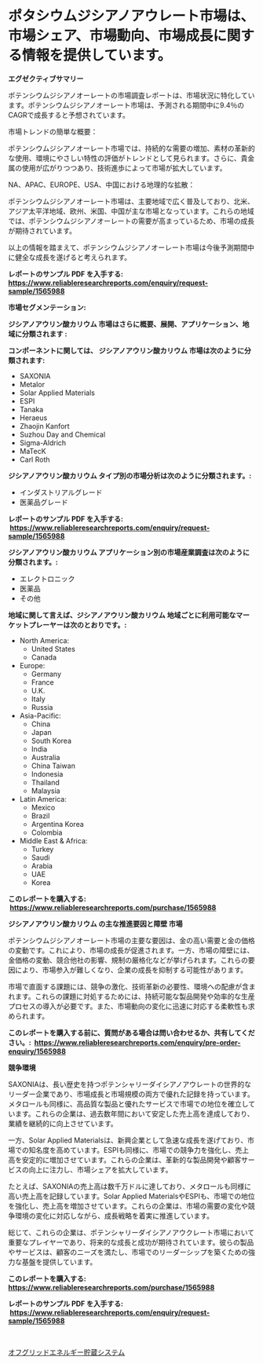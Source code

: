 <p><h1>ポタシウムジシアノアウレート市場は、市場シェア、市場動向、市場成長に関する情報を提供しています。</h1></p><p><strong>エグゼクティブサマリー</strong></p>
<p><p>ポテンシウムジシアノオーレートの市場調査レポートは、市場状況に特化しています。ポテンシウムジシアノオーレート市場は、予測される期間中に9.4％のCAGRで成長すると予想されています。</p><p>市場トレンドの簡単な概要：</p><p>ポテンシウムジシアノオーレート市場では、持続的な需要の増加、素材の革新的な使用、環境にやさしい特性の評価がトレンドとして見られます。さらに、貴金属の使用が広がりつつあり、技術進歩によって市場が拡大しています。</p><p>NA、APAC、EUROPE、USA、中国における地理的な拡散：</p><p>ポテンシウムジシアノオーレート市場は、主要地域で広く普及しており、北米、アジア太平洋地域、欧州、米国、中国が主な市場となっています。これらの地域では、ポテンシウムジシアノオーレートの需要が高まっているため、市場の成長が期待されています。</p><p>以上の情報を踏まえて、ポテンシウムジシアノオーレート市場は今後予測期間中に健全な成長を遂げると考えられます。</p></p>
<p><strong>レポートのサンプル PDF を入手する: <a href="https://www.reliableresearchreports.com/enquiry/request-sample/1565988">https://www.reliableresearchreports.com/enquiry/request-sample/1565988</a></strong></p>
<p><strong>市場セグメンテーション:</strong></p>
<p><strong> ジシアノアウリン酸カリウム 市場はさらに概要、展開、アプリケーション、地域に分類されます :</strong></p>
<p><strong>コンポーネントに関しては、 ジシアノアウリン酸カリウム 市場は次のように分類されます: &nbsp;</strong></p>
<p><ul><li>SAXONIA</li><li>Metalor</li><li>Solar Applied Materials</li><li>ESPI</li><li>Tanaka</li><li>Heraeus</li><li>Zhaojin Kanfort</li><li>Suzhou Day and Chemical</li><li>Sigma-Aldrich</li><li>MaTecK</li><li>Carl Roth</li></ul></p>
<p><strong> ジシアノアウリン酸カリウム タイプ別の市場分析は次のように分類されます。:</strong></p>
<p><ul><li>インダストリアルグレード</li><li>医薬品グレード</li></ul></p>
<p><strong>レポートのサンプル PDF を入手する: &nbsp;<a href="https://www.reliableresearchreports.com/enquiry/request-sample/1565988">https://www.reliableresearchreports.com/enquiry/request-sample/1565988</a></strong></p>
<p><strong> ジシアノアウリン酸カリウム アプリケーション別の市場産業調査は次のように分類されます。:</strong></p>
<p><ul><li>エレクトロニック</li><li>医薬品</li><li>その他</li></ul></p>
<p><strong>地域に関して言えば、ジシアノアウリン酸カリウム 地域ごとに利用可能なマーケットプレーヤーは次のとおりです。:</strong></p>
<p><ul>
    <li>
        North America:
        <ul>
            <li>United States</li>
            <li>Canada</li>
        </ul>
    </li>
    <li>
        Europe:
        <ul>
            <li>Germany</li>
            <li>France</li>
            <li>U.K.</li>
            <li>Italy</li>
            <li>Russia</li>
        </ul>
    </li>
    <li>
        Asia-Pacific:
        <ul>
            <li>China</li>
            <li>Japan</li>
            <li>South Korea</li>
            <li>India</li>
            <li>Australia</li>
            <li>China Taiwan</li>
            <li>Indonesia</li>
            <li>Thailand</li>
            <li>Malaysia</li>
        </ul>
    </li>
    <li>
        Latin America:
        <ul>
            <li>Mexico</li>
            <li>Brazil</li>
            <li>Argentina Korea</li>
            <li>Colombia</li>
        </ul>
    </li>
    <li>
        Middle East & Africa:
        <ul>
            <li>Turkey</li>
            <li>Saudi</li>
            <li>Arabia</li>
            <li>UAE</li>
            <li>Korea</li>
        </ul>
    </li>
    </ul></p>
<p><strong>このレポートを購入する: &nbsp;<a href="https://www.reliableresearchreports.com/purchase/1565988">https://www.reliableresearchreports.com/purchase/1565988</a></strong></p>
<p><strong>ジシアノアウリン酸カリウム の主な推進要因と障壁 市場</strong></p>
<p><p>ポテンシウムジシアノオーレート市場の主要な要因は、金の高い需要と金の価格の変動です。これにより、市場の成長が促進されます。一方、市場の障壁には、金価格の変動、競合他社の影響、規制の厳格化などが挙げられます。これらの要因により、市場参入が難しくなり、企業の成長を抑制する可能性があります。</p><p>市場で直面する課題には、競争の激化、技術革新の必要性、環境への配慮が含まれます。これらの課題に対処するためには、持続可能な製品開発や効率的な生産プロセスの導入が必要です。また、市場動向の変化に迅速に対応する柔軟性も求められます。</p></p>
<p><strong>このレポートを購入する前に、質問がある場合は問い合わせるか、共有してください。:&nbsp; <a href="https://www.reliableresearchreports.com/enquiry/pre-order-enquiry/1565988">https://www.reliableresearchreports.com/enquiry/pre-order-enquiry/1565988</a></strong></p>
<p><strong>競争環境</strong></p>
<p><p>SAXONIAは、長い歴史を持つポテンシャリーダイシアノアウレートの世界的なリーダー企業であり、市場成長と市場規模の両方で優れた記録を持っています。メタロールも同様に、高品質な製品と優れたサービスで市場での地位を確立しています。これらの企業は、過去数年間において安定した売上高を達成しており、業績を継続的に向上させています。</p><p>一方、Solar Applied Materialsは、新興企業として急速な成長を遂げており、市場での知名度を高めています。ESPIも同様に、市場での競争力を強化し、売上高を安定的に増加させています。これらの企業は、革新的な製品開発や顧客サービスの向上に注力し、市場シェアを拡大しています。</p><p>たとえば、SAXONIAの売上高は数千万ドルに達しており、メタロールも同様に高い売上高を記録しています。Solar Applied MaterialsやESPIも、市場での地位を強化し、売上高を増加させています。これらの企業は、市場の需要の変化や競争環境の変化に対応しながら、成長戦略を着実に推進しています。</p><p>総じて、これらの企業は、ポテンシャリーダイシアノアウクレート市場において重要なプレイヤーであり、将来的な成長と成功が期待されています。彼らの製品やサービスは、顧客のニーズを満たし、市場でのリーダーシップを築くための強力な基盤を提供しています。</p></p>
<p><strong>このレポートを購入する: &nbsp; <a href="https://www.reliableresearchreports.com/purchase/1565988">https://www.reliableresearchreports.com/purchase/1565988</a></strong></p>
<p><strong>レポートのサンプル PDF を入手する: &nbsp;<a href="https://www.reliableresearchreports.com/enquiry/request-sample/1565988">https://www.reliableresearchreports.com/enquiry/request-sample/1565988</a></strong><strong></strong></p>
<p>&nbsp;</p>
<p><p><a href="https://medium.com/@deontestanton2023/%E3%82%AA%E3%83%95%E3%82%B0%E3%83%AA%E3%83%83%E3%83%89%E3%81%AE%E3%82%A8%E3%83%8D%E3%83%AB%E3%82%AE%E3%83%BC%E8%93%84%E9%9B%BB%E3%82%B7%E3%82%B9%E3%83%86%E3%83%A0%E3%81%AE%E5%B8%82%E5%A0%B4%E3%82%B7%E3%82%A7%E3%82%A2%E3%81%AE%E9%80%B2%E5%8C%96%E3%81%A8%E5%B8%82%E5%A0%B4%E6%88%90%E9%95%B7%E3%81%AE%E3%83%88%E3%83%AC%E3%83%B3%E3%83%89-2024%E5%B9%B4-2031%E5%B9%B4-d152867a8441">オフグリッドエネルギー貯蔵システム</a></p></p>